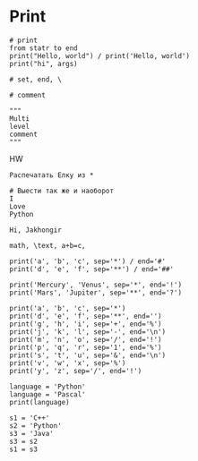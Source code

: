 # Print

    # print
    from statr to end 
    print("Hello, world") / print('Hello, world')
    print("hi", args)

    # set, end, \

    # comment
    
    """
    Multi
    level
    comment
    """

HW

    Распечатать Елку из *
      
    # Выести так же и наоборот
    I
    Love
    Python

    Hi, Jakhongir

    math, \text, a+b=c, 
  
    print('a', 'b', 'c', sep='*') / end='#'
    print('d', 'e', 'f', sep='**') / end='##'

    print('Mercury', 'Venus', sep='*', end='!')
    print('Mars', 'Jupiter', sep='**', end='?')

    print('a', 'b', 'c', sep='*')
    print('d', 'e', 'f', sep='**', end='')
    print('g', 'h', 'i', sep='+', end='%')
    print('j', 'k', 'l', sep='-', end='\n')
    print('m', 'n', 'o', sep='/', end='!')
    print('p', 'q', 'r', sep='1', end='%')
    print('s', 't', 'u', sep='&', end='\n')
    print('v', 'w', 'x', sep='%')
    print('y', 'z', sep='/', end='!')
    
    language = 'Python'
    language = 'Pascal'
    print(language)

    s1 = 'C++'
    s2 = 'Python'
    s3 = 'Java'
    s3 = s2
    s1 = s3
